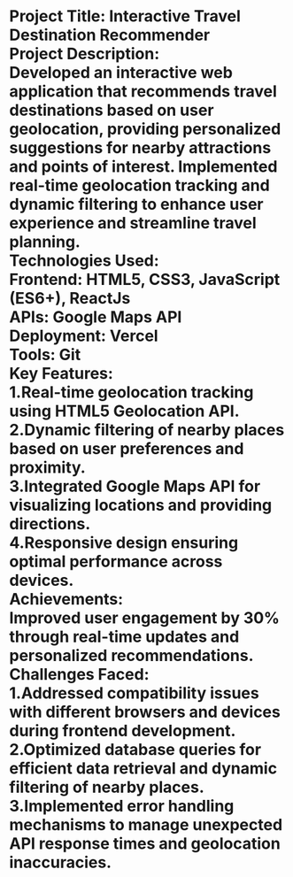 # Project Title: Interactive Travel Destination Recommender<br>Project Description: <br>Developed an interactive web application that recommends travel destinations based on user geolocation, providing personalized suggestions for nearby attractions and points of interest. Implemented real-time geolocation tracking and dynamic filtering to enhance user experience and streamline travel planning.<br>Technologies Used:<br>Frontend: HTML5, CSS3, JavaScript (ES6+), ReactJs<br>APIs: Google Maps API<br>Deployment: Vercel<br>Tools: Git<br>Key Features:<br>1.Real-time geolocation tracking using HTML5 Geolocation API.<br>2.Dynamic filtering of nearby places based on user preferences and proximity.<br>3.Integrated Google Maps API for visualizing locations and providing directions.<br>4.Responsive design ensuring optimal performance across devices.<br>Achievements:<br>Improved user engagement by 30% through real-time updates and personalized recommendations.<br>Challenges Faced:<br>1.Addressed compatibility issues with different browsers and devices during frontend development.<br>2.Optimized database queries for efficient data retrieval and dynamic filtering of nearby places.<br>3.Implemented error handling mechanisms to manage unexpected API response times and geolocation inaccuracies.

